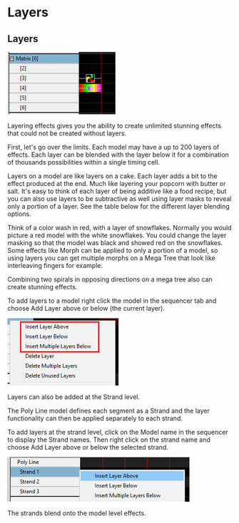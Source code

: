 # Layers

## Layers

![](<../../../.gitbook/assets/image (1122).png>)

Layering effects gives you the ability to create unlimited stunning effects that could not be created without layers.

First, let's go over the limits. Each model may have a up to 200 layers of effects. Each layer can be blended with the layer below it for a combination of thousands possibilities within a single timing cell.

Layers on a model are like layers on a cake. Each layer adds a bit to the effect produced at the end. Much like layering your popcorn with butter or salt. It's easy to think of each layer of being additive like a food recipe, but you can also use layers to be subtractive as well using layer masks to reveal only a portion of a layer. See the table below for the different layer blending options.

Think of a color wash in red, with a layer of snowflakes. Normally you would picture a red model with the white snowflakes. You could change the layer masking so that the model was black and showed red on the snowflakes. Some effects like Morph can be applied to only a portion of a model, so using layers you can get multiple morphs on a Mega Tree that look like interleaving fingers for example.

Combining two spirals in opposing directions on a mega tree also can create stunning effects.

To add layers to a model right click the model in the sequencer tab and choose Add Layer above or below (the current layer).

![](<../../../.gitbook/assets/image (596).png>)

Layers can also be added at the Strand level.

The Poly Line model defines each segment as a Strand and the layer functionality can then be applied separately to each strand.

To add layers at the strand level, click on the Model name in the sequencer to display the Strand names. Then right click on the strand name and choose Add Layer above or below the selected strand.

![](<../../../.gitbook/assets/image (468).png>)

The strands blend onto the model level effects.
